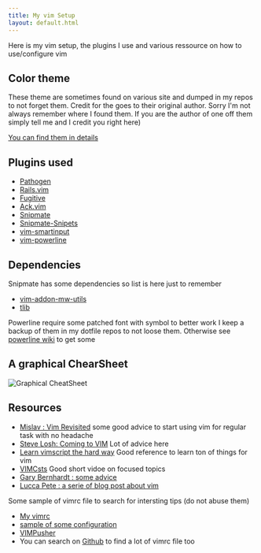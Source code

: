 ```yaml
---
title: My vim Setup
layout: default.html
---
```


Here is my vim setup, the plugins I use and various ressource on how to use/configure vim


Color theme
-----------

These theme are sometimes found on various site and dumped in my repos to not forget them.
Credit for the goes to their original author. Sorry I'm not always remember where I found them. 
If you are the author of one off them simply tell me and I credit you right here)


[You can find them in details](./pages/colorschemes.html)



Plugins used
------------

* [Pathogen](https://github.com/tpope/vim-pathogen)
* [Rails.vim](https://github.com/tpope/vim-rails)
* [Fugitive](https://github.com/tpope/vim-fugitive)
* [Ack.vim](https://github.com/mileszs/ack.vim)
* [Snipmate](https://github.com/garbas/vim-snipmate)
* [Snipmate-Snipets](https://github.com/honza/snipmate-snippets)
* [vim-smartinput](https://github.com/kana/vim-smartinput)
* [vim-powerline](https://github.com/Lokaltog/vim-powerline)

Dependencies
------------

Snipmate has some dependencies so list is here just to remember

* [vim-addon-mw-utils](https://github.com/MarcWeber/vim-addon-mw-utils)
* [tlib](https://github.com/tomtom/tlib_vim)

Powerline require some patched font with symbol to better work
I keep a backup of them in my dotfile repos to not loose them.
Otherwise see [powerline wiki](https://github.com/Lokaltog/vim-powerline/wiki/Patched-fonts) to get some


A graphical ChearSheet
----------------------

![Graphical CheatSheet](http://www.nathael.org/Data/vi-vim-cheat-sheet.svg)


Resources
---------

* [Mislav : Vim Revisited](http://mislav.uniqpath.com/2011/12/vim-revisited/)
  some good advice to start using vim for regular task with no headache
* [Steve Losh: Coming to VIM](http://stevelosh.com/blog/2010/09/coming-home-to-vim/)
  Lot of advice here
* [Learn vimscript the hard way](http://learnvimscriptthehardway.stevelosh.com/)
  Good reference to learn ton of things for vim
* [VIMCsts](http://vimcasts.org/)
  Good short vidoe on focused topics
* [Gary Bernhardt : some advice](https://www.destroyallsoftware.com/screencasts/catalog/some-vim-tips)
* [Lucca Pete : a serie of blog post about vim](http://lucapette.com/vim.html)


Some sample of vimrc file to search for intersting tips (do not abuse them)

* [My vimrc](https://github.com/djtal/dotfiles/blob/master/vimrc)
* [sample of some configuration](http://amix.dk/vim/vimrc.html)
* [VIMPusher](http://www.vimpusher.com/) 
* You can search on [Github](https://github.com) to find a lot of vimrc file too

